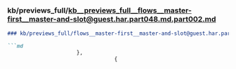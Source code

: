 ### kb/previews_full/kb__previews_full__flows__master-first__master-and-slot@guest.har.part048.md.part002.md

```md
### kb/previews_full/flows__master-first__master-and-slot@guest.har.part048.md (part 002)

```md
                      },
                                  {
        
```

```

```
